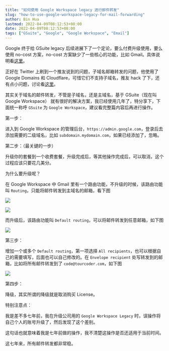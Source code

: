 ```yaml
---
title: "如何使用 Google Workspace legacy 进行邮件转发"
slug: "how-to-use-google-workspace-legacy-for-mail-forwarding"
author: Bin Hua
lastmod: 2022-04-09T08:12:53+08:00
date: 2022-04-09T08:12:53+08:00
tags: ["GSuite", "Google", "Google Workspace", "Email"]
---
```


Google 终于给 GSuite legacy 后续进展下了一个定论，要么付费升级使用，要么使用 no-cost 方案，no-cost 方案缺少了一些核心的功能，比如 Gmail。具体说明看[这里](https://support.google.com/a/answer/60217#nocost)。


正好在 Twitter 上刷到一个推友说到的问题，子域名邮箱转发的问题，他使用了 Google Domains 和 Cloudflare，可惜它们不支持子域名，推友 hack 了下，还有点小问题，讨论看[这里](https://twitter.com/oasisfeng/status/1512275422045929472)。

其实关于域名的邮件转发，不管是子域名，还是主域名，基于 GSuite（现在叫 Google Workspace） 就有很好的解决方案，我已经使用几年了，特分享下，下面统一称呼 `GSuite` 为 `Google Workspace`，建议看完整篇内容后再进行操作。

第一步：

进入到 Google Workspace 的管理后台，`https://admin.google.com`，登录后去添加需要的二级域名，比如 `subdomain.mydomain.com`，如果已经添加了，忽略。

第二步：（最关键的一步）

升级你的套餐到一个收费套餐，升级完成后，等其他操作完成后，可以取消，这个过程应该只要花几美分。

为什么要升级呢？

在 Google Workspace 中 Gmail 里有一个路由功能，不升级的时候，该路由功能叫 `Routing`，只能将邮件转发到主域名的邮箱，看下图

![](/imgs/how-to-use-google-workspace-legacy-for-mail-forwarding-01.jpg)

![](/imgs/how-to-use-google-workspace-legacy-for-mail-forwarding-03.jpg)

而升级后，该路由功能叫 `Default routing`，可以将邮件转发到任意邮箱，如下图

![](/imgs/how-to-use-google-workspace-legacy-for-mail-forwarding-02.jpg)

第三步：

增加一个或多个 `Default routing`，第一项选择 `All recipients`，也可以根据自己的需要填写，后面也可以自己修改的。在 `Envelope recipient` 处写转发到的邮箱，比如将所有邮件转发到了 `code@tourcoder.com`，如下图

![](/imgs/how-to-use-google-workspace-legacy-for-mail-forwarding-04.jpg)

第四步：

降级，其实所谓的降级就是取消购买 License。

特别注意点：

我是差不多七年前，我在升级公司用的 `Google Workspace Legacy` 时，误操作将自己个人的账号升级了，然后发现了这个差别。

这句话也就意味着我是七年前做的操作，我不清楚这操作是否还适用于当前时间。

这七年来，所有邮件转发都非常稳。
